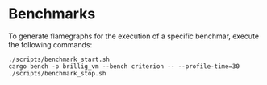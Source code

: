 # Benchmarks 

To generate flamegraphs for the execution of a specific benchmar, execute the following commands:

```shell
./scripts/benchmark_start.sh
cargo bench -p brillig_vm --bench criterion -- --profile-time=30
./scripts/benchmark_stop.sh
```
